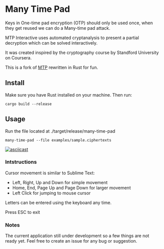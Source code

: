 # Many Time Pad

Keys in One-time pad encryption (OTP) should only be used once, when they get reused we can do a Many-time pad attack.

MTP Interactive uses automated cryptanalysis to present a partial decryption which can be solved interactively.

It was created inspired by the cryptography course by Standford University on Coursera.

This is a fork of [MTP](https://github.com/CameronLonsdale/MTP) rewritten in Rust for fun.

## Install

Make sure you have Rust installed on your machine. Then run:

```
cargo build --release
```

## Usage
Run the file located at ./target/release/many-time-pad
```
many-time-pad --file examples/sample.ciphertexts
```

[![asciicast](https://asciinema.org/a/204705.png)](https://asciinema.org/a/204705)

### Intstructions

Cursor movement is similar to Sublime Text:
 - Left, Right, Up and Down for simple movement
 - Home, End, Page Up and Page Down for larger movement
 - Left Click for jumping to mouse cursor

Letters can be entered using the keyboard any time.

Press ESC to exit

### Notes

The current application still under development so a few things are not ready yet. 
Feel free to create an issue for any bug or suggestion.
